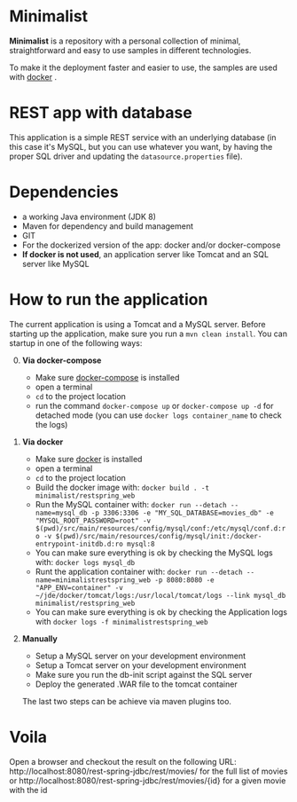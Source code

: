 # Minimalist

**Minimalist** is a repository with a personal collection of minimal, straightforward and easy to use samples in different technologies.

To make it the deployment faster and easier to use, the samples are used with [docker](https://www.docker.com/what-docker) .

# REST app with database

This application is a simple REST service with an underlying database (in this case it's MySQL, but you can use whatever you want, by having the proper SQL driver and updating the `datasource.properties` file).

# Dependencies
- a working Java environment (JDK 8)
- Maven for dependency and build management
- GIT
- For the dockerized version of the app: docker and/or docker-compose
- **If docker is not used**, an application server like Tomcat and an SQL server like MySQL

# How to run the application
The current application is using a Tomcat and a MySQL server. Before starting up the application, make sure you run a `mvn clean install`. You can startup in one of the following ways:

0. **Via docker-compose**
    - Make sure [docker-compose](https://docs.docker.com/compose/install/) is installed
    - open a terminal
    - `cd` to the project location
    - run the command `docker-compose up` or `docker-compose up -d` for detached mode (you can use `docker logs container_name` to check the logs)

0. **Via docker**
    - Make sure [docker](https://docs.docker.com/engine/installation/) is installed
    - open a terminal
    - `cd` to the project location
    - Build the docker image with: `docker build . -t minimalist/restspring_web`
    - Run the MySQL container with: `docker run --detach --name=mysql_db -p 3306:3306 -e "MY_SQL_DATABASE=movies_db" -e "MYSQL_ROOT_PASSWORD=root" -v $(pwd)/src/main/resources/config/mysql/conf:/etc/mysql/conf.d:ro -v $(pwd)/src/main/resources/config/mysql/init:/docker-entrypoint-initdb.d:ro mysql:8`
    - You can make sure everything is ok by checking the MySQL logs with: `docker logs mysql_db`
    - Runt the application container with: `docker run --detach --name=minimalistrestspring_web -p 8080:8080 -e "APP_ENV=container" -v ~/jde/docker/tomcat/logs:/usr/local/tomcat/logs --link mysql_db minimalist/restspring_web`
    - You can make sure everything is ok by checking the Application logs with `docker logs -f minimalistrestspring_web`

0. **Manually**
    - Setup a MySQL server on your development environment
    - Setup a Tomcat server on your development environment
    - Make sure you run the db-init script against the SQL server
    - Deploy the generated .WAR file to the tomcat container

    The last two steps can be achieve via maven plugins too.


# Voila
Open a browser and checkout the result on the following URL: http://localhost:8080/rest-spring-jdbc/rest/movies/ for the full list of movies or http://localhost:8080/rest-spring-jdbc/rest/movies/{id} for a given movie with the id
